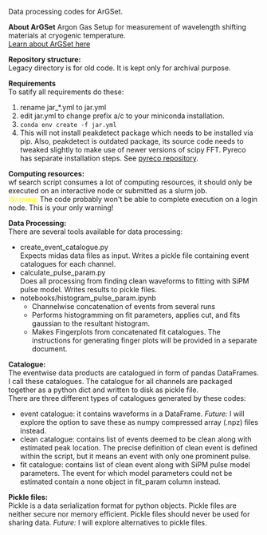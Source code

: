 Data processing codes for ArGSet. 

**About ArGSet**
Argon Gas Setup for measurement of wavelength shifting materials at cryogenic temperature.\
[Learn about ArGSet here](https://gitlab.camk.edu.pl/mkuzniak/cezamat/-/wikis/ArgSet)

**Repository structure:**\
Legacy directory is for old code. It is kept only for archival purpose.

**Requirements**\
To satify all requirements do these:
1. rename jar_*.yml to jar.yml
2. edit jar.yml to change prefix a/c to your miniconda installation.
3. `conda env create -f jar.yml`
4. This will not install peakdetect package which needs to be installed via pip. Also, peakdetect is outdated package, its source code needs to tweaked slightly to make use of newer versions of scipy FFT. Pyreco has separate installation steps. See [pyreco repository](https://gitlab.camk.edu.pl/mkuzniak/pyreco).

**Computing resources:**\
wf search script consumes a lot of computing resources, it should only be executed on an interactive node or submitted as a slurm job.\
<span style="color: yellow"> Warning: </span> The code probably won't be able to complete execution on a login node. This is your only warning!

**Data Processing:**\
There are several tools available for data processing:
- create_event_catalogue.py\
    Expects midas data files as input. Writes a pickle file containing event catalogues for each channel.
- calculate_pulse_param.py\
    Does all processing from finding clean waveforms to fitting with SiPM pulse model. Writes results to pickle files.
- notebooks/histogram_pulse_param.ipynb
    - Channelwise concatenation of events from several runs
    - Performs histogramming on fit parameters, applies cut, and fits gaussian to the resultant histogram.
    - Makes Fingerplots from concatenated fit catalogues. The instructions for generating finger plots will be provided in a separate document.

**Catalogue:**\
The eventwise data products are catalogued in form of pandas DataFrames. I call these catalogues. The catalogue for all channels are packaged together as a python dict and written to disk as pickle file.\
There are three different types of catalogues generated by these codes: 
- event catalogue: it contains waveforms in a DataFrame. *Future:* I will explore the option to save these as numpy compressed array (.npz) files instead.
- clean catalogue: contains list of events deemed to be clean along with estimated peak location. The precise definition of clean event is defined within the script, but it means an event with only one prominent pulse.
- fit catalogue: contains list of clean event along with SiPM pulse model parameters. The event for which model parameters could not be estimated contain a none object in fit_param column instead. 

**Pickle files:**\
Pickle is a data serialization format for python objects. Pickle files are neither secure nor memory efficient. Pickle files should never be used for sharing data. *Future:* I will explore alternatives to pickle files.
